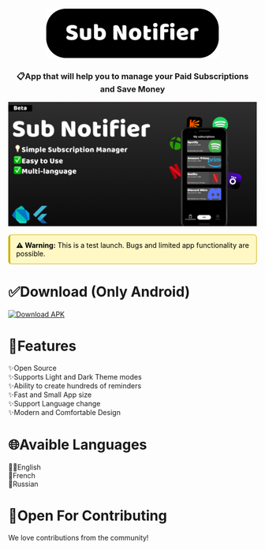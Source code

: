 
<p align="center">
  <img src="https://github.com/prosnake1/sub_notifier_app/blob/main/assets/banner/title.png"/>
</p>
<h3 align="center">📋App that will help you to manage your Paid Subscriptions and Save Money</h3>

![banner](assets/banner/banner-beta.png)
<div style="padding: 12px; margin-bottom: 16px; border: 1px solid #d1b100; border-left-width: 4px; border-radius: 6px; background-color: #fff8c5; color: black;">
  <strong>⚠️ Warning:</strong> This is a test launch. Bugs and limited  app functionality are possible. 
</div>
<h1>✅Download (Only Android)</h2>
<a href="https://github.com/prosnake1/sub_notifier_app/releases/download/beta/sub_notifier-v0.2.1-beta.apk" download>
  <img src="https://img.shields.io/badge/Download-APK-green?style=for-the-badge&logo=android" alt="Download APK">
</a>
<h1>🚀Features</h1>
✨Open Source <br>
✨Supports Light and Dark Theme modes <br>
✨Ability to create hundreds of reminders <br>
✨Fast and Small App size <br>
✨Support Language change <br>
✨Modern and Comfortable Design <br>
<h1>🌐Avaible Languages</h1>
💂‍♂️English <br>
🥐French <br>
🐻Russian <br>

<h1>🤝Open For Contributing</h1>
<p>We love contributions from the community!</p>
